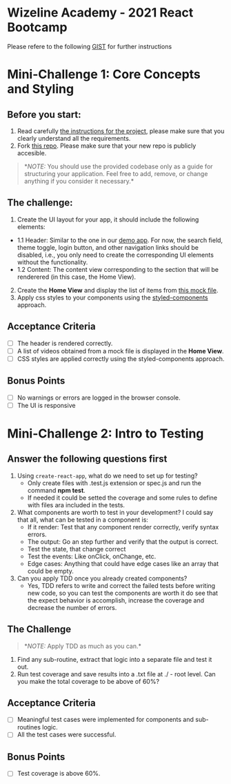 # Wizeline Academy - 2021 React Bootcamp

Please refere to the following [GIST](https://gist.github.com/jparciga/83341911fbc8cd716be12af50c0e496a) for further instructions

# Mini-Challenge 1: Core Concepts and Styling

## Before you start:

1. Read carefully [the instructions for the project](https://gist.github.com/jparciga/83341911fbc8cd716be12af50c0e496a), please make sure that you clearly understand all the requirements.
2. Fork [this repo](https://github.com/wdonet/react-certification-2021). Please make sure that your new repo is publicly accesible.

> \*_NOTE:_ You should use the provided codebase only as a guide for structuring your application. Feel free to add, remove, or change anything if you consider it necessary.\*

## The challenge:

1. Create the UI layout for your app, it should include the following elements:

- 1.1 Header: Similar to the one in our [demo app](https://react-certification-2020.netlify.app/). For now, the search field, theme toggle, login button, and other navigation links should be disabled, i.e., you only need to create the corresponding UI elements without the functionality.
- 1.2 Content: The content view corresponding to the section that will be renderered (in this case, the Home View).

2. Create the **Home View** and display the list of items from [this mock file](https://gist.github.com/jparciga/1d4dd34fb06ba74237f8966e2e777ff5).
3. Apply css styles to your components using the [styled-components](https://styled-components.com/) approach.

## Acceptance Criteria

- [ ] The header is rendered correctly.
- [ ] A list of videos obtained from a mock file is displayed in the **Home View**.
- [ ] CSS styles are applied correctly using the styled-components approach.

## Bonus Points

- [ ] No warnings or errors are logged in the browser console.
- [ ] The UI is responsive

# Mini-Challenge 2: Intro to Testing

## Answer the following questions first

1. Using `create-react-app`, what do we need to set up for testing?
   - Only create files with .test.js extension or spec.js and run the command **npm test**.
   - If needed it could be setted the coverage and some rules to define with files ara included in the tests.
2. What components are worth to test in your development?
   I could say that all, what can be tested in a component is:  
    - If it render: Test that any component render correctly, verify syntax errors. 
    - The output: Go an step further and verify that the output is correct. 
    - Test the state, that change correct 
    - Test the events: Like onClick, onChange, etc. 
    - Edge cases: Anything that could have edge cases like an array that could be empty.
3. Can you apply TDD once you already created components?
   - Yes, TDD refers to write and correct the failed tests before writing new code, so you can test the components are worth it do see that the expect behavior is accomplish, increase the coverage and decrease the number of errors.

## The Challenge

> \*_NOTE:_ Apply TDD as much as you can.\*

1. Find any sub-routine, extract that logic into a separate file and test it out.
2. Run test coverage and save results into a .txt file at ./ - root level. Can you make the total coverage to be above of 60%?

## Acceptance Criteria

- [ ] Meaningful test cases were implemented for components and sub-routines logic.
- [ ] All the test cases were successful.

## Bonus Points

- [ ] Test coverage is above 60%.
